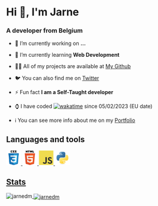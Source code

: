 <h1 align="left">Hi 👋, I'm Jarne</h1>
<h3 align="left">A developer from Belgium</h3>



- 🔭 I’m currently working on **...**

- 🌱 I’m currently learning **Web Development**

- 👨‍💻 All of my projects are available at [My Github](https://github.com/JarneDM?tab=repositories)

- 🐦 You can also find me on [Twitter](https://twitter.com/JarneDM05)

- ⚡ Fun fact **I am a Self-Taught developer**

- ⌚ I have coded [![wakatime](https://wakatime.com/badge/user/86a552fc-d0f8-4683-b1f8-6319e690ff78.svg)](https://wakatime.com/@86a552fc-d0f8-4683-b1f8-6319e690ff78) since 05/02/2023 (EU date)

-  ℹ️  You can see more info about me on my [Portfolio](https://portfolio-jarnedm.vercel.app/)





## Languages and tools
<p align="left"> 
  <a href="https://www.w3schools.com/css/" target="_blank" rel="noreferrer"> <img src="https://raw.githubusercontent.com/devicons/devicon/master/icons/css3/css3-original-wordmark.svg" alt="css3" width="40" height="40"/> </a> 
  <a href="https://www.w3.org/html/" target="_blank" rel="noreferrer"> <img src="https://raw.githubusercontent.com/devicons/devicon/master/icons/html5/html5-original-wordmark.svg" alt="html5" width="40" height="40"/> </a> 
  <a href="https://developer.mozilla.org/en-US/docs/Web/JavaScript" target="_blank" rel="noreferrer"> <img src="https://raw.githubusercontent.com/devicons/devicon/master/icons/javascript/javascript-original.svg" alt="javascript" width="40" height="40"/> </a> 
  <a href="https://www.python.org" target="_blank" rel="noreferrer"> <img src="https://raw.githubusercontent.com/devicons/devicon/master/icons/python/python-original.svg" alt="python" width="40" height="40"/> 
</P> 

  





## Stats

<p>&nbsp;<img align="center" src="https://github-readme-stats.vercel.app/api?username=jarnedm&show_icons=true&locale=en" alt="jarnedm" /> <img align="left" src="https://github-readme-stats.vercel.app/api/top-langs?username=jarnedm&show_icons=true&locale=en&layout=compact" alt="jarnedm" /></p>





